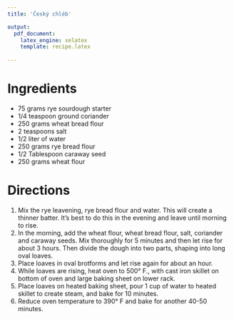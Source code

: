 ```yaml
---
title: 'Český chléb'

output: 
  pdf_document:
    latex_engine: xelatex
    template: recipe.latex
    
---
```


# Ingredients

- 75 grams rye sourdough starter
- 1/4 teaspoon ground coriander
- 250 grams wheat bread flour
- 2 teaspoons salt
- 1/2 liter of water
- 250 grams rye bread flour
- 1/2 Tablespoon caraway seed
- 250 grams wheat flour

# Directions

1. Mix the rye leavening, rye bread flour and water. This will create a thinner batter. It’s best to do this in the evening and leave until morning to rise.
2. In the morning, add the wheat flour, wheat bread flour, salt, coriander and caraway seeds. Mix thoroughly for 5 minutes and then let rise for about 3 hours. Then divide the dough into two parts, shaping into long oval loaves.
3. Place loaves in oval brotforms and let rise again for about an hour.
4. While loaves are rising, heat oven to 500° F., with cast iron skillet on bottom of oven and large baking sheet on lower rack. 
5. Place loaves on heated baking sheet, pour 1 cup of water to heated skillet to create steam, and bake for 10 minutes. 
6. Reduce oven temperature to  390° F and bake for another 40-50 minutes.